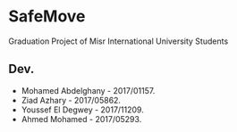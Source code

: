 # SafeMove

Graduation Project of Misr International University Students

## Dev.

- Mohamed Abdelghany - 2017/01157.
- Ziad Azhary - 2017/05862.
- Youssef El Degwey - 2017/11209.
- Ahmed Mohamed - 2017/05293.
